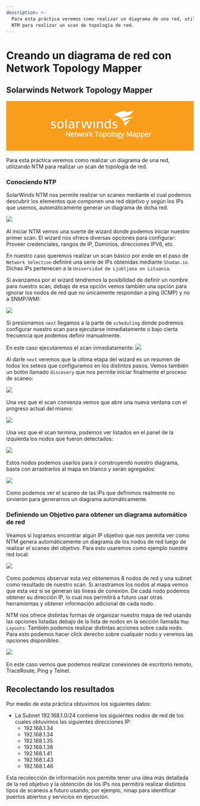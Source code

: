 ```yaml
---
description: >-
  Para esta práctica veremos como realizar un diagrama de una red, utilizando
  NTM para realizar un scan de topología de red.
---
```


# Creando un diagrama de red con Network Topology Mapper

## Solarwinds Network Topology Mapper

![](../.gitbook/assets/image%20%2838%29.png)

Para esta práctica veremos como realizar un diagrama de una red, utilizando NTM para realizar un scan de topología de red.

### Conociendo NTP

SolarWinds NTM nos permite realizar un scaneo mediante el cual podemos descubrir los elementos que componen una red objetivo y según los IPs que usemos, automáticamente generar un diagrama de dicha red.

![](https://i.imgur.com/ns8Ut3r.png)

Al iniciar NTM vemos una suerte de wizard donde podemos iniciar nuestro primer scan. El wizard nos ofrece diversas opciones para configurar: Proveer credenciales, rangos de IP, Dominios, direcciones IPV6, etc.

En nuestro caso queremos realizar un scan básico por ende en el paso de `Network Selection` definiré una serie de IPs obtenidas mediante `Shodan.io`. Dichas IPs pertenecen a la `Universidad de Ljubljana en Lituania`.

Si avanzamos por el wizard tendremos la posibilidad de definir un nombre para nuestro scan, debajo de esa opción vemos también una opción para ignorar los nodos de red que no únicamente respondan a ping \(ICMP\) y no a SNMP/WMI:

![](https://i.imgur.com/MO0kZEt.png)

Si presionamos `next` llegamos a la parte de `scheduling` donde podremos configurar nuestro scan para ejecutarse inmediatamente o bajo cierta frecuencia que podemos definir manualmente.

En este caso ejecutaremos el scan inmediatamente: ![](https://i.imgur.com/lEEoTba.png)

Al darle `next` veremos que la ultima etapa del wizard es un resumen de todos los seteos que configuramos en los distintos pasos. Vemos también un botón llamado `discovery` que nos permite iniciar finalmente el proceso de scaneo:

![](https://i.imgur.com/KrBQPnC.png)

Una vez que el scan comienza vemos que abre una nueva ventana con el progreso actual del mismo:

![](https://i.imgur.com/U41SsA0.png)

Una vez que el scan termina, podemos ver listados en el panel de la izquierda los nodos que fueron detectados:

![](https://i.imgur.com/d4xhpk3.png)

Estos nodos podemos usarlos para ir construyendo nuestro diagrama, basta con arrastrarlos al mapa en blanco y serán agregados:

![](https://i.imgur.com/66Whv0O.png)

Como podemos ver el scaneo de las IPs que definimos realmente no sirvieron para generarnos un diagrama automáticamente.

### Definiendo un Objetivo para obtener un diagrama automático de red

Veamos si logramos encontrar algún IP objetivo que nos permita ver como NTM genera automáticamente un diagrama de los nodos de red luego de realizar el scaneo del objetivo. Para esto usaremos como ejemplo nuestra red local:

![](https://i.imgur.com/fvChvaF.png)

Como podemos observar esta vez obtenemos 8 nodos de red y una subnet como resultado de nuestro scan. Si arrastramos los nodos al mapa vemos que esta vez si se generan las líneas de conexión. De cada nodo podemos obtener su dirección IP, lo cual nos permitirá a futuro usar otras herramientas y obtener información adicional de cada nodo.

NTM nos ofrece distintas formas de organizar nuestro mapa de red usando las opciones listadas debajo de la lista de nodos en la sección llamada `Map Layouts`. También podemos realizar distintas acciones sobre cada nodo. Para esto podemos hacer click derecho sobre cualquier nodo y veremos las opciones disponibles:

![](https://i.imgur.com/n2xbcWd.png)

En este caso vemos que podemos realizar conexiones de escritorio remoto, TraceRoute, Ping y Telnet.

## Recolectando los resultados

Por medio de esta práctica obtuvimos los siguientes datos:

* La Subnet 192.168.1.0/24 contiene los siguientes nodos de red de los cuales obtuvimos las siguientes direcciones IP: 
  * 192.168.1.34
  * 192.168.1.34
  * 192.168.1.35
  * 192.168.1.38
  * 192.168.1.41
  * 192.168.1.43
  * 192.168.1.46

Esta recolección de información nos permite tener una idea más detallada de la red objetivo y la obtención de los IPs nos permitirá realizar distintos tipos de scaneos a futuro usando, por ejemplo, nmap para identificar puertos abiertos y servicios en ejecución.

